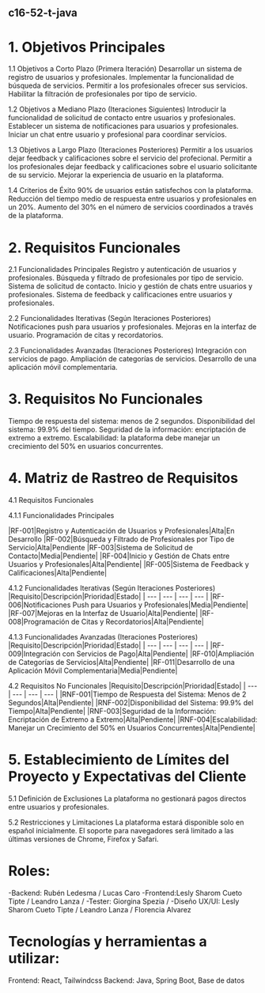 ## **c16-52-t-java**

# 1. Objetivos Principales

1.1 Objetivos a Corto Plazo (Primera Iteración)
Desarrollar un sistema de registro de usuarios y profesionales.
Implementar la funcionalidad de búsqueda de servicios.
Permitir a los profesionales ofrecer sus servicios.
Habilitar la filtración de profesionales por tipo de servicio.

1.2 Objetivos a Mediano Plazo (Iteraciones Siguientes)
Introducir la funcionalidad de solicitud de contacto entre usuarios y profesionales.
Establecer un sistema de notificaciones para usuarios y profesionales.
Iniciar un chat entre usuario y profesional para coordinar servicios.

1.3 Objetivos a Largo Plazo (Iteraciones Posteriores)
Permitir a los usuarios dejar feedback y calificaciones sobre el servicio del profecional.
Permitir a los profesionales dejar feedback y calificaciones sobre el usuario solicitante de su servicio.
Mejorar la experiencia de usuario en la plataforma.

1.4 Criterios de Éxito
90% de usuarios están satisfechos con la plataforma.
Reducción del tiempo medio de respuesta entre usuarios y profesionales en un 20%.
Aumento del 30% en el número de servicios coordinados a través de la plataforma.

# 2. Requisitos Funcionales

2.1 Funcionalidades Principales
Registro y autenticación de usuarios y profesionales.
Búsqueda y filtrado de profesionales por tipo de servicio.
Sistema de solicitud de contacto.
Inicio y gestión de chats entre usuarios y profesionales.
Sistema de feedback y calificaciones entre usuarios y profesionales.

2.2 Funcionalidades Iterativas (Según Iteraciones Posteriores)
Notificaciones push para usuarios y profesionales.
Mejoras en la interfaz de usuario.
Programación de citas y recordatorios.

2.3 Funcionalidades Avanzadas (Iteraciones Posteriores)
Integración con servicios de pago.
Ampliación de categorías de servicios.
Desarrollo de una aplicación móvil complementaria.

# 3. Requisitos No Funcionales
Tiempo de respuesta del sistema: menos de 2 segundos.
Disponibilidad del sistema: 99.9% del tiempo.
Seguridad de la información: encriptación de extremo a extremo.
Escalabilidad: la plataforma debe manejar un crecimiento del 50% en usuarios concurrentes.

# 4. Matriz de Rastreo de Requisitos

4.1 Requisitos Funcionales

4.1.1 Funcionalidades Principales

|RF-001|Registro y Autenticación de Usuarios y Profesionales|Alta|En Desarrollo
|RF-002|Búsqueda y Filtrado de Profesionales por Tipo de Servicio|Alta|Pendiente
|RF-003|Sistema de Solicitud de Contacto|Media|Pendiente|
|RF-004|Inicio y Gestión de Chats entre Usuarios y Profesionales|Alta|Pendiente|
|RF-005|Sistema de Feedback y Calificaciones|Alta|Pendiente|

4.1.2 Funcionalidades Iterativas (Según Iteraciones Posteriores)
|Requisito|Descripción|Prioridad|Estado|
| --- | --- | --- | --- |
|RF-006|Notificaciones Push para Usuarios y Profesionales|Media|Pendiente|
|RF-007|Mejoras en la Interfaz de Usuario|Alta|Pendiente|
|RF-008|Programación de Citas y Recordatorios|Alta|Pendiente|

4.1.3 Funcionalidades Avanzadas (Iteraciones Posteriores)
|Requisito|Descripción|Prioridad|Estado|
| --- | --- | --- | --- |
|RF-009|Integración con Servicios de Pago|Alta|Pendiente|
|RF-010|Ampliación de Categorías de Servicios|Alta|Pendiente|
|RF-011|Desarrollo de una Aplicación Móvil Complementaria|Media|Pendiente|



4.2 Requisitos No Funcionales
|Requisito|Descripción|Prioridad|Estado|
| --- | --- | --- | --- |
|RNF-001|Tiempo de Respuesta del Sistema: Menos de 2 Segundos|Alta|Pendiente|
|RNF-002|Disponibilidad del Sistema: 99.9% del Tiempo|Alta|Pendiente|
|RNF-003|Seguridad de la Información: Encriptación de Extremo a Extremo|Alta|Pendiente|
|RNF-004|Escalabilidad: Manejar un Crecimiento del 50% en Usuarios Concurrentes|Alta|Pendiente|

# 5. Establecimiento de Límites del Proyecto y Expectativas del Cliente

5.1 Definición de Exclusiones
La plataforma no gestionará pagos directos entre usuarios y profesionales.

5.2 Restricciones y Limitaciones
La plataforma estará disponible solo en español inicialmente.
El soporte para navegadores será limitado a las últimas versiones de Chrome, Firefox y Safari.

# **Roles:**
-Backend: Rubén Ledesma / Lucas Caro
-Frontend:Lesly Sharom Cueto Tipte / Leandro Lanza /
-Tester: Giorgina Spezia /
-Diseño UX/UI: Lesly Sharom Cueto Tipte / Leandro Lanza / Florencia Alvarez


# **Tecnologías y herramientas a utilizar:**
Frontend: React, Tailwindcss
Backend: Java, Spring Boot, Base de datos

